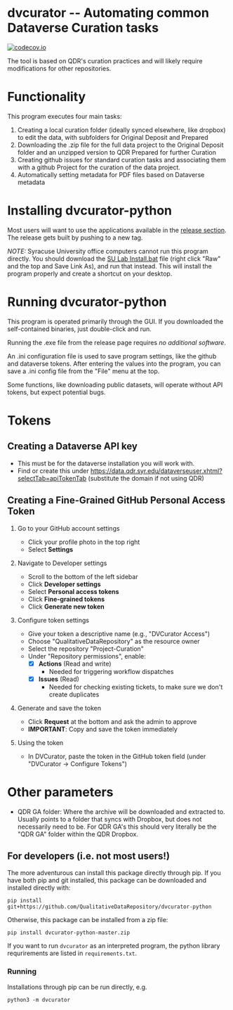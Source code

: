 # dvcurator -- Automating common Dataverse Curation tasks
[![codecov.io](https://codecov.io/gh/QualitativeDataRepository/dvcurator-python/branch/master/graphs/badge.svg?branch=master)](https://app.codecov.io/gh/QualitativeDataRepository/dvcurator-python)

The tool is based on QDR's curation practices and will likely require modifications for other repositories.

# Functionality

This program executes four main tasks:

1. Creating a local curation folder (ideally synced elsewhere, like dropbox) to edit the data, with subfolders for Original Deposit and Prepared 
2. Downloading the .zip file for the full data project to the Original Deposit folder and an unzipped version to QDR Prepared for further Curation
3. Creating github issues for standard curation tasks and associating them with a github Project for the curation of the data project.
4. Automatically setting metadata for PDF files based on Dataverse metadata

# Installing dvcurator-python

Most users will want to use the applications available in the [release section](https://github.com/QualitativeDataRepository/dvcurator-python//releases/). The release gets built by pushing to a new tag.

*NOTE:* Syracuse University office computers cannot run this program directly. You should download the [SU Lab Install.bat](https://github.com/QualitativeDataRepository/dvcurator-python/blob/master/SU%20Lab%20Install.bat) file (right click "Raw" and the top and Save Link As), and run that instead. This will install the program properly and create a shortcut on your desktop.

# Running dvcurator-python

This program is operated primarily through the GUI. If you downloaded the self-contained binaries, just double-click and run.

Running the .exe file from the release page requires *no additional software*.

An .ini configuration file is used to save program settings, like the github and dataverse tokens. After entering the values into the program, you can save a .ini config file from the "File" menu at the top. 

Some functions, like downloading public datasets, will operate without API tokens, but expect potential bugs.

# Tokens

## Creating a Dataverse API key
  - This must be for the dataverse installation you will work with.
  - Find or create this under https://data.qdr.syr.edu/dataverseuser.xhtml?selectTab=apiTokenTab (substitute the domain if not using QDR)

## Creating a Fine-Grained GitHub Personal Access Token

1. Go to your GitHub account settings
   - Click your profile photo in the top right
   - Select **Settings**

2. Navigate to Developer settings
   - Scroll to the bottom of the left sidebar
   - Click **Developer settings**
   - Select **Personal access tokens**
   - Click **Fine-grained tokens**
   - Click **Generate new token**

3. Configure token settings
   - Give your token a descriptive name (e.g., "DVCurator Access")
   - Choose "QualitativeDataRepository" as the resource owner
   - Select the repository "Project-Curation"
   - Under "Repository permissions", enable:
     - [x] **Actions** (Read and write)
       - Needed for triggering workflow dispatches
     - [x] **Issues** (Read)
       - Needed for checking existing tickets, to make sure we don't create duplicates

4. Generate and save the token
   - Click **Request** at the bottom and ask the admin to approve
   - **IMPORTANT**: Copy and save the token immediately

5. Using the token
   - In DVCurator, paste the token in the GitHub token field (under "DVCurator -> Configure Tokens")

# Other parameters
- QDR GA folder: Where the archive will be downloaded and extracted to. Usually points to a folder that syncs with Dropbox, but does not necessarily need to be. For QDR GA's this should very literally be the "QDR GA" folder within the QDR Dropbox.

## For developers (i.e. not most users!)

The more adventurous can install this package directly through pip. If you have both pip and git installed, this package can be downloaded and installed directly with:

`pip install git+https://github.com/QualitativeDataRepository/dvcurator-python`

Otherwise, this package can be installed from a zip file:

`pip install dvcurator-python-master.zip`

If you want to run `dvcurator` as an interpreted program, the python library requrirements are listed in `requirements.txt`.

### Running

Installations through pip can be run directly, e.g.

`python3 -m dvcurator`

